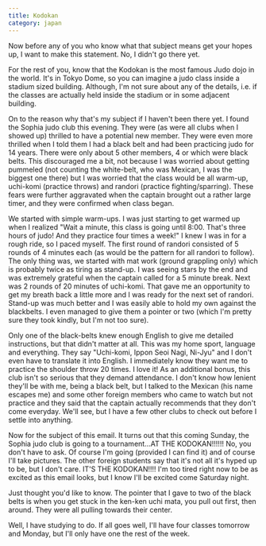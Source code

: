 ```yaml
---
title: Kodokan
category: japan
---
```

Now before any of you who know what that subject means get your hopes up, I want to make this statement. No, I didn't go there yet.

For the rest of you, know that the Kodokan is the most famous Judo dojo in the world. It's in Tokyo Dome, so you can imagine a judo class inside a stadium sized building. Although, I'm not sure about any of the details, i.e. if the classes are actually held inside the stadium or in some adjacent building.

On to the reason why that's my subject if I haven't been there yet. I found the Sophia judo club this evening. They were (as were all clubs when I showed up) thrilled to have a potential new member. They were even more thrilled when I told them I had a black belt and had been practicing judo for 14 years. There were only about 5 other members, 4 or which were black belts. This discouraged me a bit, not because I was worried about getting pummeled (not counting the white-belt, who was Mexican, I was the biggest one there) but I was worried that the class would be all warm-up, uchi-komi (practice throws) and randori (practice fighting/sparring). These fears were further aggravated when the captain brought out a rather large timer, and they were confirmed when class began.

We started with simple warm-ups. I was just starting to get warmed up when I realized "Wait a minute, this class is going until 8:00. That's three hours of judo! And they practice four times a week!" I knew I was in for a rough ride, so I paced myself. The first round of randori consisted of 5 rounds of 4 minutes each (as would be the pattern for all randori to follow). The only thing was, we started with mat work (ground grappling only) which is probably twice as tiring as stand-up. I was seeing stars by the end and was extremely grateful when the captain called for a 5 minute break. Next was 2 rounds of 20 minutes of uchi-komi. That gave me an opportunity to get my breath back a little more and I was ready for the next set of randori. Stand-up was much better and I was easily able to hold my own against the blackbelts. I even managed to give them a pointer or two (which I'm pretty sure they took kindly, but I'm not too sure).

Only one of the black-belts knew enough English to give me detailed instructions, but that didn't matter at all. This was my home sport, language and everything. They say "Uchi-komi, Ippon Seoi Nagi, Ni-Jyu" and I don't even have to translate it into English. I immediately know they want me to practice the shoulder throw 20 times. I love it! As an additional bonus, this club isn't so serious that they demand attendance. I don't know how lenient they'll be with me, being a black belt, but I talked to the Mexican (his name escapes me) and some other foreign members who came to watch but not practice and they said that the captain actually recommends that they don't come everyday. We'll see, but I have a few other clubs to check out before I settle into anything.

Now for the subject of this email. It turns out that this coming Sunday, the Sophia judo club is going to a tournament...AT THE KODOKAN!!!!!! No, you don't have to ask. Of course I'm going (provided I can find it) and of course I'll take pictures. The other foreign students say that it's not all it's hyped up to be, but I don't care. IT'S THE KODOKAN!!!! I'm too tired right now to be as excited as this email looks, but I know I'll be excited come Saturday night.

Just thought you'd like to know. The pointer that I gave to two of the black belts is when you get stuck in the ken-ken uchi mata, you pull out first, then around. They were all pulling towards their center.

Well, I have studying to do. If all goes well, I'll have four classes tomorrow and Monday, but I'll only have one the rest of the week.
